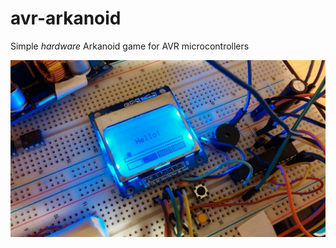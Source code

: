 # avr-arkanoid
Simple _hardware_ Arkanoid game for AVR microcontrollers

![LCD connected to AVR MCU](example/lcd_example.jpg "AVR MCU with LCD")

